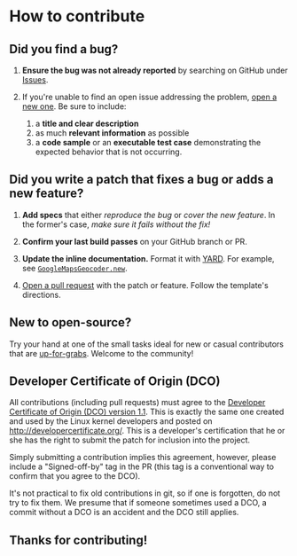 # How to contribute

## **Did you find a bug?**

1. **Ensure the bug was not already reported** by searching on GitHub under [Issues](https://github.com/ivanoblomov/google_maps_geocoder/issues).

2. If you're unable to find an open issue addressing the problem, [open a new one](https://github.com/ivanoblomov/google_maps_geocoder/issues/new). Be sure to include:
    1. a **title and clear description**
    2. as much **relevant information** as possible
    3. a **code sample** or an **executable test case** demonstrating the expected behavior that is not occurring.

## **Did you write a patch that fixes a bug or adds a new feature?**

1. **Add specs** that either *reproduce the bug* or *cover the new feature*. In the former's case, *make sure it fails without the fix!*

2. **Confirm your last build passes** on your GitHub branch or PR.

3. **Update the inline documentation.** Format it with [YARD](http://www.rubydoc.info/gems/yard/file/docs/GettingStarted.md). For example, see [`GoogleMapsGeocoder.new`](https://github.com/ivanoblomov/google_maps_geocoder/blob/github-templates/lib/google_maps_geocoder/google_maps_geocoder.rb#L43-L50).

4. [Open a pull request](https://github.com/ivanoblomov/google_maps_geocoder/compare) with the patch or feature. Follow the template's directions.

## **New to open-source?**

Try your hand at one of the small tasks ideal for new or casual contributors that are [up-for-grabs](https://github.com/ivanoblomov/google_maps_geocoder/issues?q=is%3Aissue+is%3Aopen+label%3Aup-for-grabs). Welcome to the community!

## Developer Certificate of Origin (DCO)

All contributions (including pull requests) must agree to
the [Developer Certificate of Origin (DCO) version 1.1](doc/dco.txt).
This is exactly the same one created and used by the Linux kernel developers
and posted on <http://developercertificate.org/>.
This is a developer's certification that he or she has the right to
submit the patch for inclusion into the project.

Simply submitting a contribution implies this agreement, however,
please include a "Signed-off-by" tag in the PR
(this tag is a conventional way to confirm that you agree to the DCO).

It's not practical to fix old contributions in git, so if one is forgotten,
do not try to fix them.  We presume that if someone sometimes used a DCO,
a commit without a DCO is an accident and the DCO still applies.

## Thanks for contributing!
